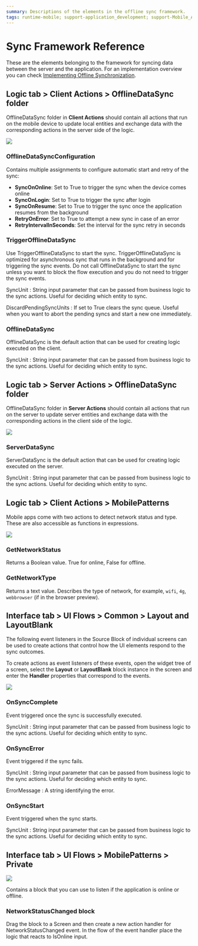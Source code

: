 ```yaml
---
summary: Descriptions of the elements in the offline sync framework. 
tags: runtime-mobile; support-application_development; support-Mobile_Apps
---
```


# Sync Framework Reference

These are the elements belonging to the framework for syncing data between the server and the application. For an implementation overview you can check [Implementing Offline Synchronization](<sync-implement.md>).


## Logic tab > Client Actions > OfflineDataSync folder

OfflineDataSync folder in **Client Actions** should contain all actions that run on the mobile device to update local entities and exchange data with the corresponding actions in the server side of the logic.

![](images/sync-logic-client-offlinedatasync.png)

### OfflineDataSyncConfiguration

Contains multiple assignments to configure automatic start and retry of the sync:

* **SyncOnOnline**: Set to True to trigger the sync when the device comes online
* **SyncOnLogin**: Set to True to trigger the sync after login
* **SyncOnResume**: Set to True to trigger the sync once the application resumes from the background
* **RetryOnError**: Set to True to attempt a new sync in case of an error
* **RetryIntervalInSeconds**: Set the interval for the sync retry in seconds

### TriggerOfflineDataSync

Use TriggerOfflineDataSync to start the sync. TriggerOfflineDataSync is optimized for asynchronous sync that runs in the background and for triggering the sync events. Do not call OfflineDataSync to start the sync unless you want to block the flow execution and you do not need to trigger the sync events.

SyncUnit
:   String input parameter that can be passed from business logic to the sync actions. Useful for deciding which entity to sync.

DiscardPendingSyncUnits
:   If set to True clears the sync queue. Useful when you want to abort the pending syncs and start a new one immediately.

### OfflineDataSync

OfflineDataSync is the default action that can be used for creating logic executed on the client.

SyncUnit
:   String input parameter that can be passed from business logic to the sync actions. Useful for deciding which entity to sync.


## Logic tab > Server Actions > OfflineDataSync folder

OfflineDataSync folder in **Server Actions** should contain all actions that run on the server to update server entities and exchange data with the corresponding actions in the client side of the logic.

![](images/sync-logic-server-offlinedatasync.png)

### ServerDataSync

ServerDataSync is the default action that can be used for creating logic executed on the server.

SyncUnit
:   String input parameter that can be passed from business logic to the sync actions. Useful for deciding which entity to sync.


## Logic tab > Client Actions > MobilePatterns 

Mobile apps come with two actions to detect network status and type. These are also accessible as functions in expressions.

![](images/sync-logic-client-mobilepatterns.png)

### GetNetworkStatus

Returns a Boolean value. True for online, False for offline.

### GetNetworkType

Returns a text value. Describes the type of network, for example, `wifi`, `4g`, `webbrowser` (if in the browser preview).


## Interface tab > UI Flows > Common > Layout and LayoutBlank

The following event listeners in the Source Block of individual screens can be used to create actions that control how the UI elements respond to the sync outcomes.

To create actions as event listeners of these events, open the widget tree of a screen, select the **Layout** or **LayoutBlank** block instance in the screen and enter the **Handler** properties that correspond to the events.

![](images/sync-interface-screen-layout.png)

### OnSyncComplete

Event triggered once the sync is successfully executed.

SyncUnit
:   String input parameter that can be passed from business logic to the sync actions. Useful for deciding which entity to sync.

### OnSyncError

Event triggered if the sync fails.

SyncUnit
:   String input parameter that can be passed from business logic to the sync actions. Useful for deciding which entity to sync.

ErrorMessage
:   A string identifying the error.

### OnSyncStart

Event triggered when the sync starts.

SyncUnit
:   String input parameter that can be passed from business logic to the sync actions. Useful for deciding which entity to sync.


## Interface tab > UI Flows > MobilePatterns > Private

![](images/sync-interface-networkstatuschanged.png)

Contains a block that you can use to listen if the application is online or offline.

### NetworkStatusChanged block

Drag the block to a Screen and then create a new action handler for NetworkStatusChanged event. In the flow of the event handler place the logic that reacts to IsOnline input.
